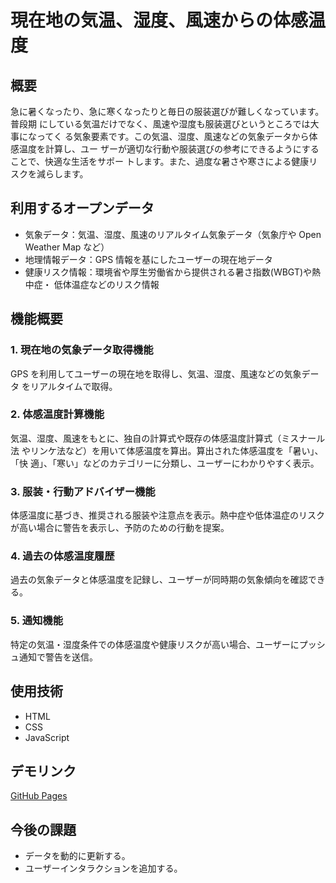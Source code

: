 # 現在地の気温、湿度、風速からの体感温度
## 概要
急に暑くなったり、急に寒くなったりと毎日の服装選びが難しくなっています。普段期
にしている気温だけでなく、風速や湿度も服装選びというところでは大事になってく
る気象要素です。この気温、湿度、風速などの気象データから体感温度を計算し、ユー
ザーが適切な行動や服装選びの参考にできるようにすることで、快適な生活をサポー
トします。また、過度な暑さや寒さによる健康リスクを減らします。

## 利用するオープンデータ
- 気象データ：気温、湿度、風速のリアルタイム気象データ（気象庁や Open Weather 
Map など）
- 地理情報データ：GPS 情報を基にしたユーザーの現在地データ
- 健康リスク情報：環境省や厚生労働省から提供される暑さ指数(WBGT)や熱中症・
低体温症などのリスク情報

## 機能概要
### 1. 現在地の気象データ取得機能
GPS を利用してユーザーの現在地を取得し、気温、湿度、風速などの気象データ
をリアルタイムで取得。
### 2. 体感温度計算機能
気温、湿度、風速をもとに、独自の計算式や既存の体感温度計算式（ミスナール法
やリンケ法など）を用いて体感温度を算出。算出された体感温度を「暑い」、「快
適」、「寒い」などのカテゴリーに分類し、ユーザーにわかりやすく表示。
### 3. 服装・行動アドバイザー機能
体感温度に基づき、推奨される服装や注意点を表示。熱中症や低体温症のリスク
が高い場合に警告を表示し、予防のための行動を提案。
### 4. 過去の体感温度履歴
過去の気象データと体感温度を記録し、ユーザーが同時期の気象傾向を確認でき
る。
### 5. 通知機能
特定の気温・湿度条件での体感温度や健康リスクが高い場合、ユーザーにプッシ
ュ通知で警告を送信。

## 使用技術
- HTML
- CSS
- JavaScript

## デモリンク
[GitHub Pages](https://<username>.github.io/<project-name>/)

## 今後の課題
- データを動的に更新する。
- ユーザーインタラクションを追加する。
